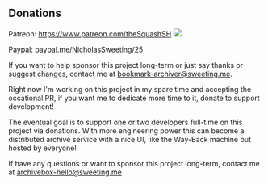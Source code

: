 ## Donations

Patreon: https://www.patreon.com/theSquashSH [![](https://img.shields.io/badge/Donate-Patreon-%23DD5D76.svg)](https://www.patreon.com/theSquashSH)  

Paypal: paypal.me/NicholasSweeting/25
 
If you want to help sponsor this project long-term or just say thanks or suggest changes, contact me at bookmark-archiver@sweeting.me.
  
Right now I'm working on this project in my spare time and accepting the occational PR,
if you want me to dedicate more time to it, donate to support development!

The eventual goal is to support one or two developers full-time on this project via donations.
With more engineering power this can become a distributed archive service with a nice UI,
like the Way-Back machine but hosted by everyone!

If have any questions or want to sponsor this project long-term, contact me at
archivebox-hello@sweeting.me